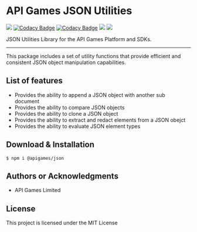 # API Games JSON Utilities

![](https://img.shields.io/badge/build-passing-brightgreen)
[![Codacy Badge](https://app.codacy.com/project/badge/Grade/21b7c38eb37643a4bd6d8173efd3e4b3)](https://www.codacy.com/gh/apigames-core/json/dashboard?utm_source=github.com&amp;utm_medium=referral&amp;utm_content=apigames-core/json&amp;utm_campaign=Badge_Grade)
[![Codacy Badge](https://app.codacy.com/project/badge/Coverage/21b7c38eb37643a4bd6d8173efd3e4b3)](https://www.codacy.com/gh/apigames-core/json/dashboard?utm_source=github.com&utm_medium=referral&utm_content=apigames-core/json&utm_campaign=Badge_Coverage)
![](https://img.shields.io/npm/v/@apigames/json)
![](https://img.shields.io/badge/license-MIT-blue)

JSON Utilities Library for the API Games Platform and SDKs.

* * *

This package includes a set of utility functions that provide efficient and consistent JSON object manipulation capabilities.

## List of features

*   Provides the ability to append a JSON object with another sub document
*   Provides the ability to compare JSON objects
*   Provides the ability to clone a JSON object
*   Provides the ability to extract and redact elements from a JSON obejct
*   Provides the ability to evaluate JSON element types

## Download & Installation

```shell 
$ npm i @apigames/json 
```

## Authors or Acknowledgments

*   API Games Limited

## License

This project is licensed under the MIT License
